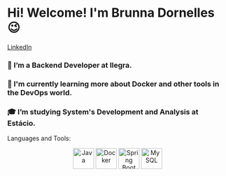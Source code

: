 # Hi! Welcome!  I'm Brunna Dornelles 😉
[LinkedIn](https://www.linkedin.com/in/brunna-d-6516b7231/) 

### 🎲 I’m a Backend Developer at Ilegra.
### 🌱 I'm currently learning more about Docker and other tools in the DevOps world.
### 🎓 I’m studying System's Development and Analysis at Estácio.

Languages and Tools:

<div align="center">
  <img src="https://img.icons8.com/color/48/000000/java-duke-logo.png" alt="Java" width="48"/>
  <img src="https://img.icons8.com/color/48/000000/docker.png" alt="Docker" width="48"/>
  <img src="https://img.icons8.com/color/48/000000/spring-logo.png" alt="Spring Boot" width="48"/>
  <img src="https://img.icons8.com/color/48/000000/mysql.png" alt="MySQL" width="48"/>
</div>
